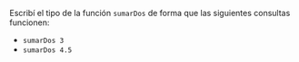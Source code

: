 Escribí el tipo de la función `sumarDos` de forma que las siguientes consultas funcionen: 

* `sumarDos 3`
* `sumarDos 4.5`
